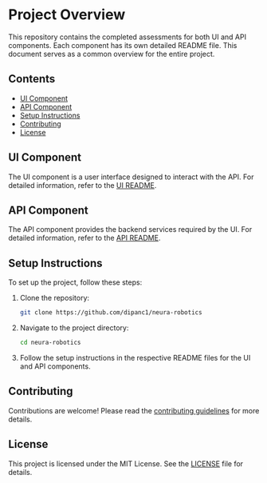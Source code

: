 # Project Overview

This repository contains the completed assessments for both UI and API components. Each component has its own detailed README file. This document serves as a common overview for the entire project.

## Contents

- [UI Component](#ui-component)
- [API Component](#api-component)
- [Setup Instructions](#setup-instructions)
- [Contributing](#contributing)
- [License](#license)

## UI Component

The UI component is a user interface designed to interact with the API. For detailed information, refer to the [UI README](./ui/README.md).

## API Component

The API component provides the backend services required by the UI. For detailed information, refer to the [API README](./api/README.md).

## Setup Instructions

To set up the project, follow these steps:

1. Clone the repository:
    ```sh
    git clone https://github.com/dipanc1/neura-robotics
    ```
2. Navigate to the project directory:
    ```sh
    cd neura-robotics
    ```
3. Follow the setup instructions in the respective README files for the UI and API components.

## Contributing

Contributions are welcome! Please read the [contributing guidelines](./CONTRIBUTING.md) for more details.

## License

This project is licensed under the MIT License. See the [LICENSE](./LICENSE) file for details.